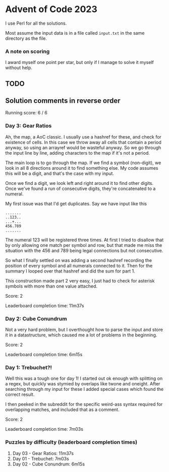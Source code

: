 # Advent of Code 2023

I use Perl for all the solutions.

Most assume the input data is in a file called `input.txt` in the same
directory as the file.

### A note on scoring

I award myself one point per star, but only if I manage to solve it myself without help. 

## TODO

## Solution comments in reverse order

Running score: 6 / 6

### Day 3: Gear Ratios

Ah, the map, a AoC classic. I usually use a hashref for these, and check for existence of cells. In this case we throw away all cells that contain a period anyway, so using an arrayref would be wasteful anyway. So we go through the input line by line, adding characters to the map if it's not a period. 

The main loop is to go through the map. If we find a symbol (non-digit), we look in all 8 directions around it to find something else. My code assumes this will be a digit, and that's the case with my input. 

Once we find a digit, we look left and right around it to find other digits. Once we've found a run of consecutive digits, they're concatenated to a numeral. 

My first issue was that I'd get duplicates. Say we have input like this 

    .......
    ..123..
    ...+...
    456.789
    .......

The numeral 123 will be registered three times. At first I tried to disallow that by only allowing one match per symbol and row, but that made me miss the situation with the 456 and 789 being legal connections but not consecutive. 

So what I finally settled on was adding a second hashref recording the position of every symbol and all numerals connected to it. Then for the summary I looped over that hashref and did the sum for part 1.

This construction made part 2 very easy, I just had to check for asterisk symbols with more than one value attached.

Score: 2

Leaderboard completion time: 11m37s

### Day 2: Cube Conundrum

Not a very hard problem, but I overthought how to parse the input and store it in a datastructure, which caused me a lot of problems in the beginning.

Score: 2

Leaderboard completion time: 6m15s

### Day 1: Trebuchet?!

Well this was a tough one for day 1! I started out ok enough with splitting on a regex, but quickly was stymied by overlaps like twone and oneight. After searching through my input for these I added special cases which found the correct result.

I then peeked in the subreddit for the specific weird-ass syntax required for overlapping matches, and included that as a comment. 

Score: 2

Leaderboard completion time: 7m03s

### Puzzles by difficulty  (leaderboard completion times)

1. Day 03 - Gear Ratios: 11m37s
1. Day 01 - Trebuchet: 7m03s
1. Day 02 - Cube Conundrum: 6m15s

